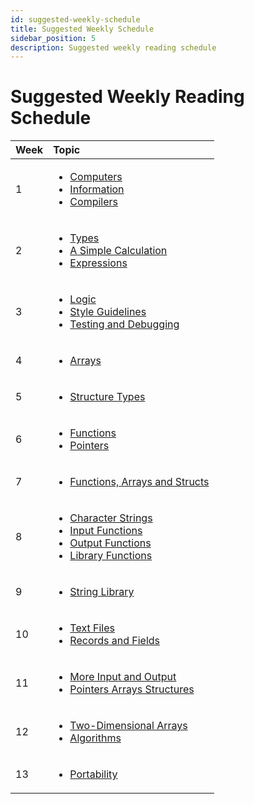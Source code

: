 ```yaml
---
id: suggested-weekly-schedule
title: Suggested Weekly Schedule
sidebar_position: 5
description: Suggested weekly reading schedule
---
```


# Suggested Weekly Reading Schedule

| **Week** | **Topic**                                                                                                                                                                                                                                                        |
| :------- | :--------------------------------------------------------------------------------------------------------------------------------------------------------------------------------------------------------------------------------------------------------------- |
| 1        | <ul><li>[Computers](A-Introduction/computers.md)</li><li>[Information](A-Introduction/information.md)</li><li>[Compilers](A-Introduction/compilers.md)</li></ul>                                                                                                 |
| 2        | <ul><li>[Types](B-Computations/types.md)</li><li>[A Simple Calculation](B-Computations/a-simple-calculation.md)</li><li>[Expressions](B-Computations/expressions.md)</li></ul>                                                                                   |
| 3        | <ul><li>[Logic](B-Computations/logic.md)</li><li>[Style Guidelines](B-Computations/style-guidelines.md)</li><li>[Testing and Debugging](B-Computations/testing-and-debugging.md)</li></ul>                                                                       |
| 4        | <ul><li>[Arrays](C-Data-Structures/arrays.md)</li></ul>                                                                                                                                                                                                          |
| 5        | <ul><li>[Structure Types](C-Data-Structures/structures.md)</li></ul>                                                                                                                                                                                             |
| 6        | <ul><li>[Functions](D-Modularity/functions.md)</li><li>[Pointers](D-Modularity/pointers.md)</li></ul>                                                                                                                                                            |
| 7        | <ul><li>[Functions, Arrays and Structs](D-Modularity/functions-arrays-and-structs.md)</li></ul>                                                                                                                                                                  |
| 8        | <ul><li>[Character Strings](F-Refinements/character-strings.md)</li><li>[Input Functions](D-Modularity/input-functions.md)</li><li>[Output Functions](D-Modularity/output-functions.md)</li><li>[Library Functions](D-Modularity/library-functions.md)</li></ul> |
| 9        | <ul><li>[String Library](F-Refinements/string-library.md)</li></ul>                                                                                                                                                                                              |
| 10       | <ul><li>[Text Files](E-Secondary-Storage/text-files.md)</li><li>[Records and Fields](E-Secondary-Storage/records-and-files.md)</li></ul>                                                                                                                         |
| 11       | <ul><li>[More Input and Output](F-Refinements/more-input-and-output.md)</li><li>[Pointers Arrays Structures](F-Refinements/pointers-arrays-and-structs.md)</li></ul>                                                                                             |
| 12       | <ul><li>[Two-Dimensional Arrays](F-Refinements/two-dimensional-arrays.md)</li><li>[Algorithms](F-Refinements/algorithms.md)</li></ul>                                                                                                                            |
| 13       | <ul><li>[Portability](F-Refinements/portability.md)</li></ul>                                                                                                                                                                                                    |
